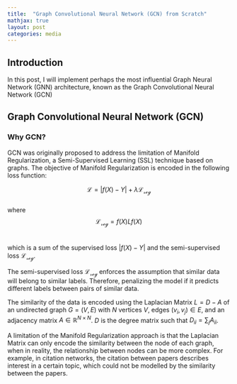 ```yaml
---
title:  "Graph Convolutional Neural Network (GCN) from Scratch"
mathjax: true
layout: post
categories: media
---
```


## Introduction
In this post, I will implement perhaps the most influential Graph Neural Network (GNN) architecture, known as the Graph Convolutional Neural Network (GCN)

## Graph Convolutional Neural Network (GCN)

### Why GCN?
GCN was originally proposed to address the limitation of Manifold Regularization, a Semi-Supervised Learning (SSL) technique based on graphs. The objective of Manifold Regularization is encoded in the following loss function:

$$
\mathcal{L} = |f(X)-Y| + λ\mathcal{L_{reg}}
$$
<br>
where
$$
\mathcal{L_{reg}}=f(X)Lf(X) 
$$
<br>

which is a sum of the supervised loss $|f(X)-Y|$ and the semi-supervised loss $\mathcal{L_{reg}}$.

The semi-supervised loss $\mathcal{L_{reg}}$ enforces the assumption that similar data will belong to similar labels. Therefore, penalizing the model if it predicts different labels between pairs of similar data. 

The similarity of the data is encoded using the Laplacian Matrix $L=D-A$ of an undirected graph $G=(V,E)$ with $N$ vertices $V$, edges $(v_i, v_j) \in E$, and an adjacency matrix $A\in \mathbb{R}^{N \times N}$. $D$ is the degree matrix such that $D_{ii}=∑_{j}A_{ii}$.

A limitation of the Manifold Regularization approach is that the Laplacian Matrix can only encode the similarity between the node of each graph, when in reality, the relationship between nodes can be more complex. For example, in citation networks, the citation between papers describes interest in a certain topic, which could not be modelled by the similarity between the papers.

